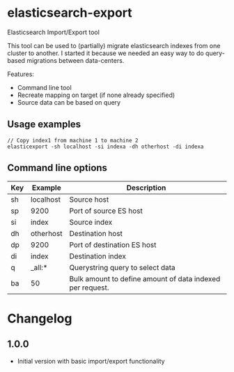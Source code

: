 # elasticsearch-export
Elasticsearch Import/Export tool

This tool can be used to (partially) migrate elasticsearch indexes from one cluster to another. I started it because we needed an easy way to do query-based migrations between data-centers.

Features:

- Command line tool
- Recreate mapping on target (if none already specified)
- Source data can be based on query

## Usage examples

````
// Copy index1 from machine 1 to machine 2
elasticexport -sh localhost -si indexa -dh otherhost -di indexa
````

## Command line options

| Key | Example | Description |
| - | - | - |
| sh | localhost | Source host |
| sp | 9200 | Port of source ES host |
| si | index | Source index |
| dh | otherhost | Destination host |
| dp | 9200 | Port of destination ES host |
| di | index | Destination index |
| q | _all:* | Querystring query to select data |
| ba | 50 | Bulk amount to define amount of data indexed per request. |

# Changelog

## 1.0.0

- Initial version with basic import/export functionality
